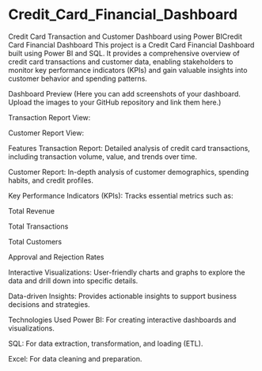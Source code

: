 # Credit_Card_Financial_Dashboard
Credit Card Transaction and Customer Dashboard using Power BICredit Card Financial Dashboard
This project is a Credit Card Financial Dashboard built using Power BI and SQL. It provides a comprehensive overview of credit card transactions and customer data, enabling stakeholders to monitor key performance indicators (KPIs) and gain valuable insights into customer behavior and spending patterns.

Dashboard Preview
(Here you can add screenshots of your dashboard. Upload the images to your GitHub repository and link them here.)

Transaction Report View:

Customer Report View:

Features
Transaction Report: Detailed analysis of credit card transactions, including transaction volume, value, and trends over time.

Customer Report: In-depth analysis of customer demographics, spending habits, and credit profiles.

Key Performance Indicators (KPIs): Tracks essential metrics such as:

Total Revenue

Total Transactions

Total Customers

Approval and Rejection Rates

Interactive Visualizations: User-friendly charts and graphs to explore the data and drill down into specific details.

Data-driven Insights: Provides actionable insights to support business decisions and strategies.

Technologies Used
Power BI: For creating interactive dashboards and visualizations.

SQL: For data extraction, transformation, and loading (ETL).

Excel: For data cleaning and preparation.
